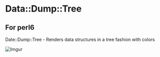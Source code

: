 # Data::Dump::Tree 

## For perl6

Date::Dump::Tree - Renders data structures in a tree fashion with colors

![Imgur](http://i.imgur.com/P7eRSwl.png?1)



